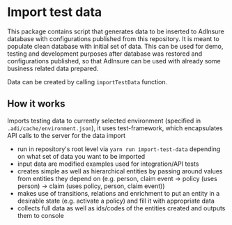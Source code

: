 # Import test data

This package contains script that generates data to be inserted to AdInsure database with configurations published from this repository. It is meant to populate clean database with initial set of data. This can be used for demo, testing and development purposes after database was restored and configurations published, so that AdInsure can be used with already some business related data prepared.

Data can be created by calling `importTestData` function.

## How it works

Imports testing data to currently selected environment (specified in `.adi/cache/environment.json`), it uses test-framework, which encapsulates API calls to the server for the data import

* run in repository's root level via `yarn run import-test-data` depending on what set of data you want to be imported
* input data are modified examples used for integration/API tests
* creates simple as well as hierarchical entities by passing around values from entities they depend on (e.g. person, claim event -> policy (uses person) -> claim (uses policy, person, claim event))
* makes use of transitions, relations and enrichment to put an entity in a desirable state (e.g. activate a policy) and fill it with appropriate data
* collects full data as well as ids/codes of the entities created and outputs them to console
